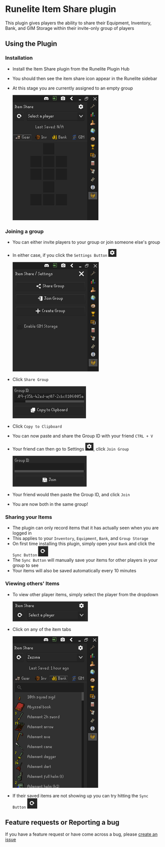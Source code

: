 # Runelite Item Share plugin

This plugin gives players the ability to share their Equipment, Inventory, Bank, and GIM Storage within their invite-only group of players

## Using the Plugin

### Installation
* Install the Item Share plugin from the Runelite Plugin Hub
* You should then see the item share icon appear in the Runelite sidebar 
* At this stage you are currently assigned to an empty group

  ![image info](./src/main/resources/screenshots/install.png)

### Joining a group
* You can either invite players to your group or join someone else's group
* In either case, if you click the `Settings Button` ![image info](./src/main/resources/screenshots/settings-icon.png)
  
  ![image info](./src/main/resources/screenshots/settings.png)
* Click `Share Group`

  ![image info](./src/main/resources/screenshots/share-group.png)
* Click `Copy to Clipboard`
* You can now paste and share the Group ID with your friend `CTRL + V`
* Your friend can then go to Settings ![image info](./src/main/resources/screenshots/settings-icon.png), click `Join Group`

  ![image info](./src/main/resources/screenshots/join-group.png)
* Your friend would then paste the Group ID, and click `Join`
* You are now both in the same group!

### Sharing your Items
* The plugin can only record items that it has actually seen when you are logged in
* This applies to your `Inventory`, `Equipment`, `Bank`, and `Group Storage`
* On first time installing this plugin, simply open your `Bank` and click the `Sync Button` ![image info](./src/main/resources/screenshots/sync-icon.png)
* The `Sync Button` will manually save your items for other players in your group to see
* Your items will also be saved automatically every 10 minutes

### Viewing others' Items
* To view other player items, simply select the player from the dropdown

  ![image info](./src/main/resources/screenshots/player-dropdown.png)
* Click on any of the item tabs

  ![image info](./src/main/resources/screenshots/view-items.png)

* If their saved items are not showing up you can try hitting the `Sync Button` ![image info](./src/main/resources/screenshots/sync-icon.png)

## Feature requests or Reporting a bug

If you have a feature request or have come across a bug, please [create an issue](https://github.com/vyxyl/item-share/issues/new)
